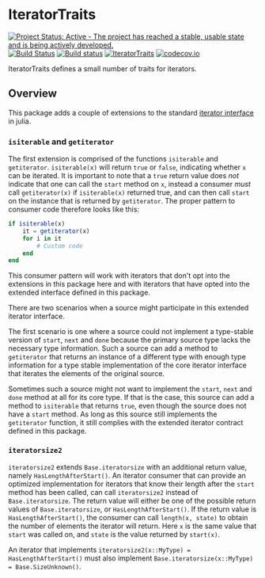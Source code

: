 # IteratorTraits

[![Project Status: Active - The project has reached a stable, usable state and is being actively developed.](http://www.repostatus.org/badges/latest/active.svg)](http://www.repostatus.org/#active)
[![Build Status](https://travis-ci.org/davidanthoff/IteratorTraits.jl.svg?branch=master)](https://travis-ci.org/davidanthoff/IteratorTraits.jl)
[![Build status](https://ci.appveyor.com/api/projects/status/n4lyqi32q7n66eui/branch/master?svg=true)](https://ci.appveyor.com/project/davidanthoff/iteratortraits-jl/branch/master)
[![IteratorTraits](http://pkg.julialang.org/badges/IteratorTraits_0.6.svg)](http://pkg.julialang.org/?pkg=IteratorTraits)
[![codecov.io](http://codecov.io/github/davidanthoff/IteratorTraits.jl/coverage.svg?branch=master)](http://codecov.io/github/davidanthoff/IteratorTraits.jl?branch=master)

IteratorTraits defines a small number of traits for iterators.

## Overview

This package adds a couple of extensions to the standard [iterator interface](https://docs.julialang.org/en/latest/manual/interfaces/#man-interface-iteration-1)
in julia.

### ``isiterable`` and ``getiterator``

The first extension is comprised of the functions ``isiterable`` and
``getiterator``. ``isiterable(x)`` will return ``true`` or ``false``,
indicating whether ``x`` can be iterated. It is important to note that
a ``true`` return value does *not* indicate that one can call the
``start`` method on ``x``, instead a consumer *must* call ``getiterator(x)``
if ``isiterable(x)`` returned true, and can then call ``start`` on the
instance that is returned by ``getiterator``. The proper pattern to
consumer code therefore looks like this:
````julia
if isiterable(x)
    it = getiterator(x)
    for i in it
        # Custom code
    end
end
````
This consumer pattern will work with iterators that don't opt into the
extensions in this package here and with iterators that have opted into
the extended interface defined in this package.

There are two scenarios when a source might participate in this extended
iterator interface.

The first scenario is one where a source could not
implement a type-stable version of ``start``, ``next`` and ``done`` because
the primary source type lacks the necessary type information. Such a
source can add a method to ``getiterator`` that returns an instance
of a different type with enough type information for a type stable
implementation of the core iterator interface that iterates the elements
of the original source.

Sometimes such a source might not want to implement the ``start``, ``next``
and ``done`` method at all for its core type. If that is the case, this
source can add a method to ``isiterable`` that returns ``true``, even
though the source does not have a ``start`` method. As long as this source
still implements the ``getiterator`` function, it still complies with the
extended iterator contract defined in this package.

### ``iteratorsize2``

``iteratorsize2`` extends ``Base.iteratorsize`` with an additional return
value, namely ``HasLengthAfterStart()``. An iterator consumer that can
provide an optimized implementation for iterators that know their length
after the ``start`` method has been called, can call ``iteratorsize2``
instead of ``Base.iteratorsize``. The return value will either be one of
the possible return values of ``Base.iteratorsize``, or
``HasLengthAfterStart()``. If the return value is ``HasLengthAfterStart()``,
the consumer can call ``length(x, state)`` to obtain the number of
elements the iterator will return. Here ``x`` is the same value that
``start`` was called on, and ``state`` is the value returned by
``start(x)``.

An iterator that implements ``iteratorsize2(x::MyType) = HasLengthAfterStart()``
must also implement ``Base.iteratorsize(x::MyType) = Base.SizeUnknown()``.
